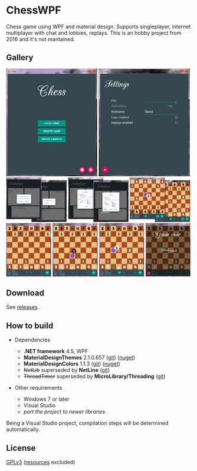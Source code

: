 # ChessWPF

Chess game using WPF and material design. Supports singleplayer, internet multiplayer with chat and lobbies, replays. This is an hobby project from 2016 and it's not mantained.

## Gallery

<img src="/.repo/menu.png" alt="Menu" width="49%"> <img src="/.repo/settings.png" alt="Settings" width="49%"><br>
<img src="/.repo/multi1.png" alt="Multiplayer request" width="32.5%"> <img src="/.repo/multi2.png" alt="Multiplayer game settings" width="32.5%"> <img src="/.repo/multi3.png" alt="Multiplayer match" width="32.5%"><br>
<img src="/.repo/single1.png" alt="Singleplayer" width="24.2%"> <img src="/.repo/single2.png" alt="Singleplayer" width="24.2%"> <img src="/.repo/single3.png" alt="Singleplayer" width="24.2%"> <img src="/.repo/singlewin.png" alt="Singleplayer win" width="24.2%">

## Download

See [releases](/releases).

## How to build

- Dependencies
    - **.NET framework** 4.5, WPF
    - **MaterialDesignThemes** 2.1.0.657 ([git](https://github.com/MaterialDesignInXAML/MaterialDesignInXamlToolkit)) ([nuget](https://www.nuget.org/packages/MaterialDesignThemes/2.1.0.657))
    - **MaterialDesignColors** 1.1.3 ([git](https://github.com/MaterialDesignInXAML/MaterialDesignInXamlToolkit)) ([nuget](https://www.nuget.org/packages/MaterialDesignColors/1.1.3))
    - ~~NetLib~~ superseded by **NetLine** ([git](https://github.com/Microeinstein/NetLine))
    - ~~ThreadTimer~~ superseded by **MicroLibrary/Threading** ([git](https://github.com/Microeinstein/MicroLibrary))

- Other requirements
    - Windows 7 or later
    - Visual Studio
    - _port the project to newer libraries_

Being a Visual Studio project, compilation steps will be determined automatically.

## License

[GPLv3](COPYING) ([resources](/Resources) excluded)
